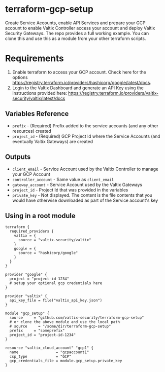 # terraform-gcp-setup
Create Service Accounts, enable API Services and prepare your GCP account to enable Valtix Controller access your account and deploy Valtix Security Gateways. The repo provides a full working example. You can clone this and use this as a module from your other terraform scripts.

# Requirements
1. Enable terraform to access your GCP account. Check here for the options https://registry.terraform.io/providers/hashicorp/google/latest/docs.
1. Login to the Valtix Dashboard and generate an API Key using the instructions provided here: https://registry.terraform.io/providers/valtix-security/valtix/latest/docs

## Variables Reference

* `prefix` - (Required) Prefix added to the service accounts (and any other resources) created
* `project_id` - (Required) GCP Project Id where the Service Accounts (and eventually Valtix Gateways) are created

## Outputs

* `client_email` - Service Account used by the Valtix Controller to manage your GCP Account
* `controller_account` - Same value as `client_email`
* `gateway_account` - Service Account used by the Valtix Gateways
* `project_id` - Project Id that was provided in the variables
* `private_key` - Not displayed. The content is the file contents that you would have otherwise downloaded as part of the Service account's key 

## Using in a root module

```hcl
terraform {
  required_providers {
    valtix = {
      source = "valtix-security/valtix"
    }
    google = {
      source = "hashicorp/google"
    }
  }
}

provider "google" {
  project = "project-id-1234"
  # setup your optional gcp credentials here
}

provider "valtix" {
  api_key_file = file("valtix_api_key.json")
}

module "gcp_setup" {
  source     = "github.com/valtix-security/terraform-gcp-setup"
  # or clone the above module and use the local path
  # source     = "/some/dir/terraform-gcp-setup"
  prefix     = "someprefix"
  project_id = "project-id-1234"
}

resource "valtix_cloud_account" "gcp1" {
  name                 = "gcpaccount1"
  csp_type             = "GCP"
  gcp_credentials_file = module.gcp_setup.private_key
}
```